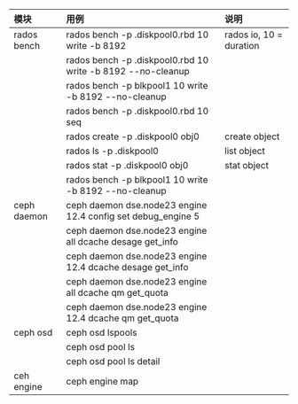 |模块|用例|说明|
|:-|:-|:-|
|rados bench|rados bench -p .diskpool0.rbd 10 write -b 8192 |rados io, 10 = duration|
||rados bench -p .diskpool0.rbd 10 write -b 8192 --no-cleanup ||
||rados bench -p blkpool1 10 write -b 8192 --no-cleanup ||
||rados bench -p .diskpool0.rbd 10 seq ||
||rados create -p .diskpool0  obj0| create object|
||rados ls -p .diskpool0 | list object|
||rados stat -p .diskpool0 obj0| stat object|
||rados bench -p blkpool1 10 write -b 8192 --no-cleanup ||
|ceph daemon |ceph daemon dse.node23 engine 12.4 config set debug_engine 5||
||ceph daemon dse.node23 engine all dcache desage get_info||
||ceph daemon dse.node23 engine 12.4 dcache desage get_info||
||ceph daemon dse.node23 engine all dcache qm get_quota||
||ceph daemon dse.node23 engine 12.4 dcache qm get_quota||
|ceph osd|ceph osd lspools||
||ceph osd pool ls||
||ceph osd pool ls detail||
|ceh engine|ceph engine map||
